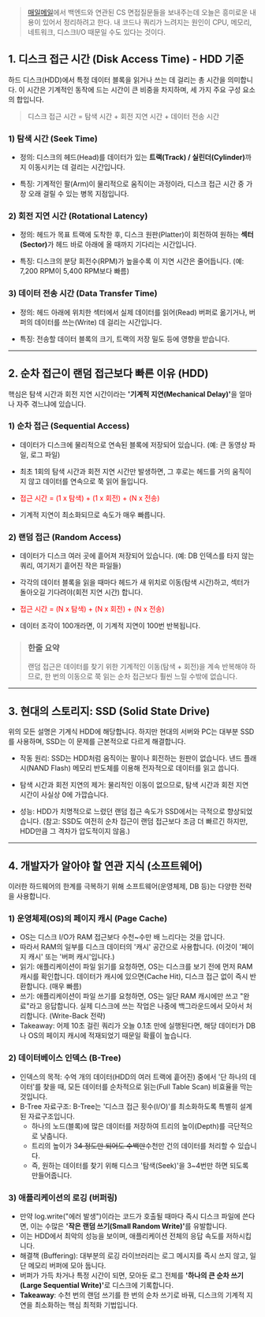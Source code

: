 <blockquote>
<p><a href="https://www.maeil-mail.kr/">매일메일</a>에서 백엔드와 연관된 CS 면접질문들을 보내주는데 오늘은 흥미로운 내용이 있어서 정리하려고 한다. 
내 코드나 쿼리가 느려지는 원인이 CPU, 메모리, 네트워크, 디스크I/O 때문일 수도 있다는 것이다.</p>
</blockquote>
<h2 id="1-디스크-접근-시간-disk-access-time---hdd-기준">1. 디스크 접근 시간 (Disk Access Time) - HDD 기준</h2>
<p>하드 디스크(HDD)에서 특정 데이터 블록을 읽거나 쓰는 데 걸리는 총 시간을 의미합니다. 
이 시간은 기계적인 동작에 드는 시간이 큰 비중을 차지하며, 세 가지 주요 구성 요소의 합입니다.</p>
<blockquote>
<p>디스크 접근 시간 = 탐색 시간 + 회전 지연 시간 + 데이터 전송 시간</p>
</blockquote>
<h3 id="1-탐색-시간-seek-time">1) 탐색 시간 (Seek Time)</h3>
<ul>
<li><p>정의: 디스크의 헤드(Head)를 데이터가 있는 <strong>트랙(Track) / 실린더(Cylinder)</strong>까지 이동시키는 데 걸리는 시간입니다.</p>
</li>
<li><p>특징: 기계적인 팔(Arm)이 물리적으로 움직이는 과정이라, 디스크 접근 시간 중 가장 오래 걸릴 수 있는 병목 지점입니다.</p>
</li>
</ul>
<h3 id="2-회전-지연-시간-rotational-latency">2) 회전 지연 시간 (Rotational Latency)</h3>
<ul>
<li><p>정의: 헤드가 목표 트랙에 도착한 후, 디스크 원판(Platter)이 회전하여 원하는 <strong>섹터(Sector)</strong>가 헤드 바로 아래에 올 때까지 기다리는 시간입니다.</p>
</li>
<li><p>특징: 디스크의 분당 회전수(RPM)가 높을수록 이 지연 시간은 줄어듭니다. (예: 7,200 RPM이 5,400 RPM보다 빠름)</p>
</li>
</ul>
<h3 id="3-데이터-전송-시간-data-transfer-time">3) 데이터 전송 시간 (Data Transfer Time)</h3>
<ul>
<li><p>정의: 헤드 아래에 위치한 섹터에서 실제 데이터를 읽어(Read) 버퍼로 옮기거나, 버퍼의 데이터를 쓰는(Write) 데 걸리는 시간입니다.</p>
</li>
<li><p>특징: 전송할 데이터 블록의 크기, 트랙의 저장 밀도 등에 영향을 받습니다.</p>
</li>
</ul>
<hr />
<h2 id="2-순차-접근이-랜덤-접근보다-빠른-이유-hdd">2. 순차 접근이 랜덤 접근보다 빠른 이유 (HDD)</h2>
<p>핵심은 탐색 시간과 회전 지연 시간이라는 <strong>'기계적 지연(Mechanical Delay)'</strong>을 얼마나 자주 겪느냐에 있습니다.</p>
<h3 id="1-순차-접근-sequential-access">1) 순차 접근 (Sequential Access)</h3>
<ul>
<li><p>데이터가 디스크에 물리적으로 연속된 블록에 저장되어 있습니다. (예: 큰 동영상 파일, 로그 파일)</p>
</li>
<li><p>최초 1회의 탐색 시간과 회전 지연 시간만 발생하면, 그 후로는 헤드를 거의 움직이지 않고 데이터를 연속으로 쭉 읽어 들입니다.</p>
</li>
<li><p><span style="color: red;">접근 시간 = (1 x 탐색) + (1 x 회전) + (N x 전송)</span></p>
</li>
<li><p>기계적 지연이 최소화되므로 속도가 매우 빠릅니다.</p>
</li>
</ul>
<h3 id="2-랜덤-접근-random-access">2) 랜덤 접근 (Random Access)</h3>
<ul>
<li><p>데이터가 디스크 여러 곳에 흩어져 저장되어 있습니다. 
(예: DB 인덱스를 타지 않는 쿼리, 여기저기 흩어진 작은 파일들)</p>
</li>
<li><p>각각의 데이터 블록을 읽을 때마다 헤드가 새 위치로 이동(탐색 시간)하고, 섹터가 돌아오길 기다려야(회전 지연 시간) 합니다.</p>
</li>
<li><p><span style="color: red;">접근 시간 = (N x 탐색) + (N x 회전) + (N x 전송)</span></p>
</li>
<li><p>데이터 조각이 100개라면, 이 기계적 지연이 100번 반복됩니다.</p>
</li>
</ul>
<blockquote>
<h3 id="한줄-요약">한줄 요약</h3>
<p>랜덤 접근은 데이터를 찾기 위한 기계적인 이동(탐색 + 회전)을 계속 반복해야 하므로, 한 번의 이동으로 쭉 읽는 순차 접근보다 훨씬 느릴 수밖에 없습니다.</p>
</blockquote>
<hr />
<h2 id="3-현대의-스토리지-ssd-solid-state-drive">3. 현대의 스토리지: SSD (Solid State Drive)</h2>
<p>위의 모든 설명은 기계식 HDD에 해당합니다. 하지만 현대의 서버와 PC는 대부분 SSD를 사용하며, SSD는 이 문제를 근본적으로 다르게 해결합니다.</p>
<ul>
<li><p>작동 원리: SSD는 HDD처럼 움직이는 팔이나 회전하는 원판이 없습니다. 낸드 플래시(NAND Flash) 메모리 반도체를 이용해 전자적으로 데이터를 읽고 씁니다.</p>
</li>
<li><p>탐색 시간과 회전 지연의 제거: 물리적인 이동이 없으므로, 탐색 시간과 회전 지연 시간이 사실상 0에 가깝습니다.</p>
</li>
<li><p>성능: 
   HDD가 치명적으로 느렸던 랜덤 접근 속도가 SSD에서는 극적으로 향상되었습니다.
   (참고: SSD도 여전히 순차 접근이 랜덤 접근보다 조금 더 빠르긴 하지만, HDD만큼 그 격차가 압도적이지 않음.)</p>
</li>
</ul>
<hr />
<h2 id="4-개발자가-알아야-할-연관-지식-소프트웨어">4. 개발자가 알아야 할 연관 지식 (소프트웨어)</h2>
<p>이러한 하드웨어의 한계를 극복하기 위해 소프트웨어(운영체제, DB 등)는 다양한 전략을 사용합니다.</p>
<h3 id="1-운영체제os의-페이지-캐시-page-cache">1) 운영체제(OS)의 페이지 캐시 (Page Cache)</h3>
<ul>
<li>OS는 디스크 I/O가 RAM 접근보다 수천~수만 배 느리다는 것을 압니다.</li>
<li>따라서 RAM의 일부를 디스크 데이터의 '캐시' 공간으로 사용합니다. (이것이 '페이지 캐시' 또는 '버퍼 캐시'입니다.)</li>
<li>읽기: 애플리케이션이 파일 읽기를 요청하면, OS는 디스크를 보기 전에 먼저 RAM 캐시를 확인합니다. 데이터가 캐시에 있으면(Cache Hit), 디스크 접근 없이 즉시 반환합니다. (매우 빠름)</li>
<li>쓰기: 애플리케이션이 파일 쓰기를 요청하면, OS는 일단 RAM 캐시에만 쓰고 &quot;완료&quot;라고 응답합니다. 실제 디스크에 쓰는 작업은 나중에 백그라운드에서 모아서 처리합니다. (Write-Back 전략)</li>
<li>Takeaway: 어제 10초 걸린 쿼리가 오늘 0.1초 만에 실행된다면, 해당 데이터가 DB나 OS의 페이지 캐시에 적재되었기 때문일 확률이 높습니다.</li>
</ul>
<h3 id="2-데이터베이스-인덱스-b-tree">2) 데이터베이스 인덱스 (B-Tree)</h3>
<ul>
<li>인덱스의 목적: 수억 개의 데이터(HDD의 여러 트랙에 흩어진) 중에서 '단 하나의 데이터'를 찾을 때, 모든 데이터를 순차적으로 읽는(Full Table Scan) 비효율을 막는 것입니다.</li>
<li>B-Tree 자료구조: B-Tree는 '디스크 접근 횟수(I/O)'를 최소화하도록 특별히 설계된 자료구조입니다.<ul>
<li>하나의 노드(블록)에 많은 데이터를 저장하여 트리의 높이(Depth)를 극단적으로 낮춥니다.</li>
<li>트리의 높이가 3<del>4 정도만 되어도 수백만</del>수천만 건의 데이터를 처리할 수 있습니다.</li>
<li>즉, 원하는 데이터를 찾기 위해 디스크 '탐색(Seek)'을 3~4번만 하면 되도록 만들어줍니다.</li>
</ul>
</li>
</ul>
<h3 id="3-애플리케이션의-로깅-버퍼링">3) 애플리케이션의 로깅 (버퍼링)</h3>
<ul>
<li>만약 log.write(&quot;에러 발생&quot;)이라는 코드가 호출될 때마다 즉시 디스크 파일에 쓴다면, 이는 수많은 <strong>'작은 랜덤 쓰기(Small Random Write)'</strong>를 유발합니다.</li>
<li>이는 HDD에서 최악의 성능을 보이며, 애플리케이션 전체의 응답 속도를 저하시킵니다.</li>
<li>해결책 (Buffering): 대부분의 로깅 라이브러리는 로그 메시지를 즉시 쓰지 않고, 일단 메모리 버퍼에 모아 둡니다.</li>
<li>버퍼가 가득 차거나 특정 시간이 되면, 모아둔 로그 전체를 <strong>'하나의 큰 순차 쓰기(Large Sequential Write)'</strong>로 디스크에 기록합니다.</li>
<li><strong>Takeaway</strong>: 수천 번의 랜덤 쓰기를 한 번의 순차 쓰기로 바꿔, 디스크의 기계적 지연을 최소화하는 핵심 최적화 기법입니다.</li>
</ul>